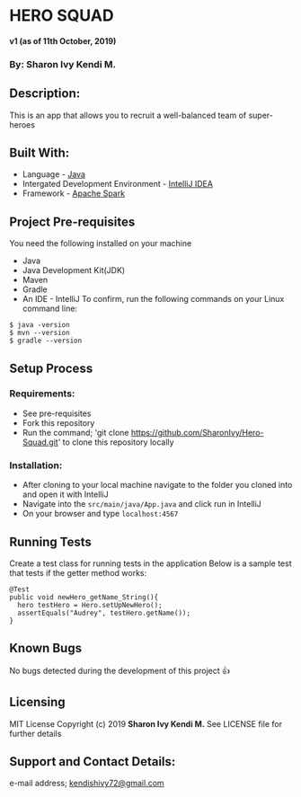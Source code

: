 # HERO SQUAD
 #### v1 (as of 11th October, 2019)
 ### By: Sharon Ivy Kendi M.

## Description:
  This is an app that allows you to recruit a well-balanced team of super-heroes
  
## Built With:
  * Language - [Java](https://www.java.com/)
  * Intergated Development Environment - [IntelliJ IDEA](https://www.jetbrains.com/idea/)
  * Framework - [Apache Spark](https://spark.apache.org/)


## Project Pre-requisites
  You need the following installed on your machine
  - Java
  - Java Development Kit(JDK)
  - Maven
  - Gradle
  - An IDE - IntelliJ
  To confirm, run the following commands on your Linux command line:
  ```
  $ java -version
  $ mvn --version
  $ gradle --version
  ```
  
## Setup Process
 ### Requirements:
  * See pre-requisites
  * Fork this repository
  * Run the command;
  'git clone https://github.com/SharonIvy/Hero-Squad.git' to clone this repository locally
 ### Installation:
  * After cloning to your local machine navigate to the folder you cloned into and open it with IntelliJ
  * Navigate into the ``` src/main/java/App.java ``` and click run in IntelliJ
  * On your browser and type ``` localhost:4567 ```
    
## Running Tests 
 Create a test class for running tests in the application
 Below is a sample test that tests if the getter method works:
 ```
 @Test
 public void newHero_getName_String(){
   hero testHero = Hero.setUpNewHero();
   assertEquals("Audrey", testHero.getName());
 }
 ```
 
## Known Bugs
 No bugs detected during the development of this project
 :+1:
  
## Licensing
  MIT License
    Copyright (c) 2019 **Sharon Ivy Kendi M.**
   See LICENSE file for further details
  
## Support and Contact Details:
  e-mail address; kendishivy72@gmail.com
